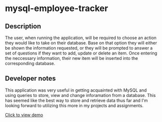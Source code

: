 # mysql-employee-tracker

## Description

The user, when running the application, will be required to choose an action they would like to take on their database. Base on that option they will either be shown the information requested, or they will be prompted to answer a set of questions if they want to add, update or delete an item. Once entering the neccessary information, their new item will be inserted into the corresponding database.

## Developer notes

This application was very useful in getting acquainted with MySQL and using queries to store, view and change inforamation from a database. This has seemed like the best way to store and retrieve data thus far and I'm looking forward to utilizing this more in my projects and assignments.

<a href="https://drive.google.com/file/d/1mPz9p4R3QLc5onBmpdyyV3tnt33Y8Ma1/view">Click to view demo</a>